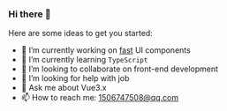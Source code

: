 ### Hi there 👋

Here are some ideas to get you started:

- 🔭 I’m currently working on [fast](https://github.com/Mario34/fast) UI components
- 🌱 I’m currently learning `TypeScript`
- 👯 I’m looking to collaborate on front-end development
- 🤔 I’m looking for help with job
- 💬 Ask me about Vue3.x
- 📫 How to reach me: 1506747508@qq.com
